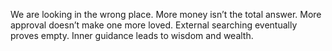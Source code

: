 We are looking in the wrong place.
More money isn’t the total answer.
More approval doesn’t make one more loved.
External searching eventually proves empty.
Inner guidance leads to wisdom and wealth.